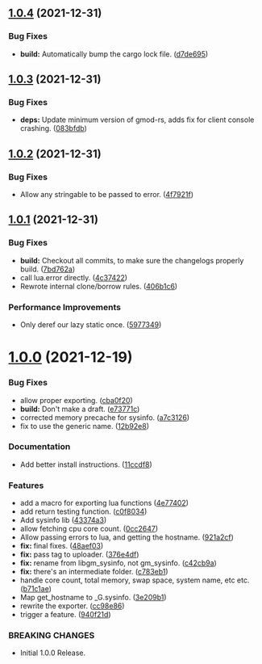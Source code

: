## [1.0.4](https://github.com/JoshPiper/gm_sysinfo/compare/v1.0.3...v1.0.4) (2021-12-31)


### Bug Fixes

* **build:** Automatically bump the cargo lock file. ([d7de695](https://github.com/JoshPiper/gm_sysinfo/commit/d7de695f6fc68db643d398db9dc10d59f0e76068))



## [1.0.3](https://github.com/JoshPiper/gm_sysinfo/compare/v1.0.2...v1.0.3) (2021-12-31)


### Bug Fixes

* **deps:** Update minimum version of gmod-rs, adds fix for client console crashing. ([083bfdb](https://github.com/JoshPiper/gm_sysinfo/commit/083bfdbafc1e36bc023325d4d510c8264da9a172))



## [1.0.2](https://github.com/JoshPiper/gm_sysinfo/compare/v1.0.1...v1.0.2) (2021-12-31)


### Bug Fixes

* Allow any stringable to be passed to error. ([4f7921f](https://github.com/JoshPiper/gm_sysinfo/commit/4f7921fecf7fee7b617352cbd8256acc196539da))



## [1.0.1](https://github.com/JoshPiper/gm_sysinfo/compare/v1.0.0...v1.0.1) (2021-12-31)


### Bug Fixes

* **build:** Checkout all commits, to make sure the changelogs properly build. ([7bd762a](https://github.com/JoshPiper/gm_sysinfo/commit/7bd762a82949d3531dd9ca6d0770f6b75180de94))
* call lua.error directly. ([4c37422](https://github.com/JoshPiper/gm_sysinfo/commit/4c37422692f07484e5a0dbd2e0c94a349ebd0556))
* Rewrote internal clone/borrow rules. ([406b1c6](https://github.com/JoshPiper/gm_sysinfo/commit/406b1c6edb1567088d69c0ac4c29d35211aa090b))


### Performance Improvements

* Only deref our lazy static once. ([5977349](https://github.com/JoshPiper/gm_sysinfo/commit/5977349205b69243914ffa230d212eed9173fba3))



# [1.0.0](https://github.com/JoshPiper/gm_sysinfo/compare/43374a3cae09c3f09dc69c079b11296252c355bd...v1.0.0) (2021-12-19)


### Bug Fixes

* allow proper exporting. ([cba0f20](https://github.com/JoshPiper/gm_sysinfo/commit/cba0f20bde37a7b0c4fe14614f71f64e73eca6fc))
* **build:** Don't make a draft. ([e73771c](https://github.com/JoshPiper/gm_sysinfo/commit/e73771cd2740775afcd1c5d724720bdc29b94bce))
* corrected memory precache for sysinfo. ([a7c3126](https://github.com/JoshPiper/gm_sysinfo/commit/a7c3126e4aa084c14fc96411b6492411ad5a1936))
* fix to use the generic name. ([12b92e8](https://github.com/JoshPiper/gm_sysinfo/commit/12b92e83828443cb705d7f5a77a0b7a09e1ec373))


### Documentation

* Add better install instructions. ([11ccdf8](https://github.com/JoshPiper/gm_sysinfo/commit/11ccdf8e114954c84a2125b02b6f1f04fa5d37a8))


### Features

* add a macro for exporting lua functions ([4e77402](https://github.com/JoshPiper/gm_sysinfo/commit/4e77402870ba7560ee6bcb6205102405b495c769))
* add return testing function. ([c0f8034](https://github.com/JoshPiper/gm_sysinfo/commit/c0f8034420f7847fb09013e742a00927347c1e7d))
* Add sysinfo lib ([43374a3](https://github.com/JoshPiper/gm_sysinfo/commit/43374a3cae09c3f09dc69c079b11296252c355bd))
* allow fetching cpu core count. ([0cc2647](https://github.com/JoshPiper/gm_sysinfo/commit/0cc264750c7b81a08dcee90ea0ebe995091e28da))
* Allow passing errors to lua, and getting the hostname. ([921a2cf](https://github.com/JoshPiper/gm_sysinfo/commit/921a2cff4a1bb6f6772705c31bc6c10c5b4cbab9))
* **fix:** final fixes. ([48aef03](https://github.com/JoshPiper/gm_sysinfo/commit/48aef034345e674e0bd473aba95690396659940e))
* **fix:** pass tag to uploader. ([376e4df](https://github.com/JoshPiper/gm_sysinfo/commit/376e4df8c1c06f75d3dbd3933891d64f3c5761d9))
* **fix:** rename from libgm_sysinfo, not gm_sysinfo. ([c42cb9a](https://github.com/JoshPiper/gm_sysinfo/commit/c42cb9a625032deba7e2663318f0c688059373f7))
* **fix:** there's an intermediate folder. ([c783eb1](https://github.com/JoshPiper/gm_sysinfo/commit/c783eb1ac5b9656839f17e8c7ef8172c03da5d25))
* handle core count, total memory, swap space, system name, etc etc. ([b71c1ae](https://github.com/JoshPiper/gm_sysinfo/commit/b71c1aedcf8bd494813644321e556e1c0a4f575a))
* Map get_hostname to _G.sysinfo. ([3e209b1](https://github.com/JoshPiper/gm_sysinfo/commit/3e209b18ab726d2c7fa1669c4aafe57e0199b665))
* rewrite the exporter. ([cc98e86](https://github.com/JoshPiper/gm_sysinfo/commit/cc98e863cdd03a9a53facaf7ba26d0eaff0f8c2e))
* trigger a feature. ([940f21d](https://github.com/JoshPiper/gm_sysinfo/commit/940f21d5bad878c6b0861031614d5a326441d047))


### BREAKING CHANGES

* Initial 1.0.0 Release.



